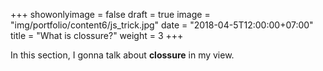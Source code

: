 +++
showonlyimage = false
draft = true
image = "img/portfolio/content6/js_trick.jpg"
date = "2018-04-5T12:00:00+07:00"
title = "What is clossure?"
weight = 3
+++

In this section, I gonna talk about **clossure** in my view.
<!--more-->